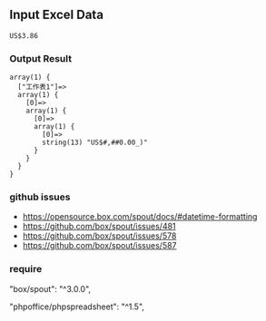 
## Input Excel Data

```cmd=
US$3.86 
```

### Output Result

```cmd=
array(1) {
  ["工作表1"]=>
  array(1) {
    [0]=>
    array(1) {
      [0]=>
      array(1) {
        [0]=>
        string(13) "US$#,##0.00_)"
      }
    }
  }
}
```

### github issues

* https://opensource.box.com/spout/docs/#datetime-formatting
* https://github.com/box/spout/issues/481
* https://github.com/box/spout/issues/578
* https://github.com/box/spout/issues/587

### require

"box/spout": "^3.0.0",

"phpoffice/phpspreadsheet": "^1.5",